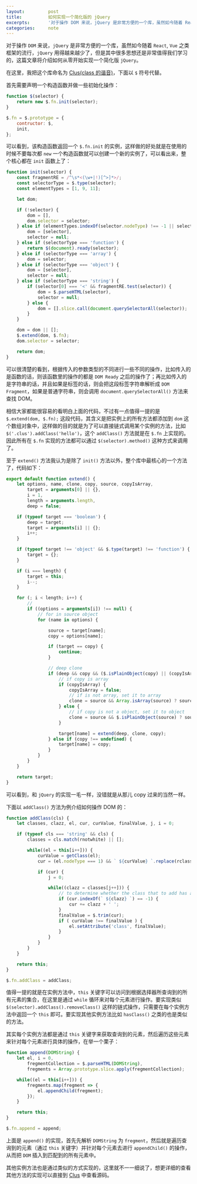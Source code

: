```yaml
---
layout: 		post
title: 			如何实现一个简化版的 jQuery
excerpts: 		'对于操作 DOM 来说，jQuery 是非常方便的一个库，虽然如今随着 React, Vue 之类框架的流行，jQuery 用得越来越少了，但是其中很多思想还是非常值得我们学习的，这篇文章将介绍如何从零开始实现一个简化版 jQuery。'
categories: 	note
---
```


对于操作 `DOM` 来说，`jQuery` 是非常方便的一个库，虽然如今随着 `React`, `Vue` 之类框架的流行，`jQuery` 用得越来越少了，但是其中很多思想还是非常值得我们学习的，这篇文章将介绍如何从零开始实现一个简化版 `jQuery`。

在这里，我把这个库命名为 [Clus(class 的谐音)](https://github.com/JustClear/clus)，下面以 `$` 符号代替。

首先需要声明一个构造函数并做一些初始化操作：

```js
function $(selector) {
    return new $.fn.init(selector);
}

$.fn = $.prototype = {
    contructor: $,
    init,
};
```

可以看到，该构造函数返回一个 `$.fn.init` 的实例，这样做的好处就是在使用的时候不要每次都 `new` 一个构造函数就可以创建一个新的实例了，可以看出来，整个核心都在 `init` 函数上了：

```js
function init(selector) {
    const fragmentRE = /^\s*<(\w+|!)[^>]*>/;
    const selectorType = $.type(selector);
    const elementTypes = [1, 9, 11];

    let dom;

    if (!selector) {
        dom = [],
        dom.selector = selector;
    } else if (elementTypes.indexOf(selector.nodeType) !== -1 || selector === window) {
        dom = [selector],
        selector = null;
    } else if (selectorType === 'function') {
        return $(document).ready(selector);
    } else if (selectorType === 'array') {
        dom = selector;
    } else if (selectorType === 'object') {
        dom = [selector],
        selector = null;
    } else if (selectorType === 'string') {
        if (selector[0] === '<' && fragmentRE.test(selector)) {
            dom = $.parseHTML(selector),
            selector = null;
        } else {
            dom = [].slice.call(document.querySelectorAll(selector));
        }
    }

    dom = dom || [];
    $.extend(dom, $.fn);
    dom.selector = selector;

    return dom;
}
```

可以很清楚的看到，根据传入的参数类型的不同进行一些不同的操作，比如传入的是函数的话，则该函数里的操作的都是 `DOM Ready` 之后的操作了；再比如传入的是字符串的话，并且如果是标签的话，则会把这段标签字符串解析成 `DOM Fragment`，如果是普通字符串，则会调用 `document.querySelectorAll()` 方法来查找 DOM。

相信大家都能很容易的看明白上面的代码，不过有一点值得一提的是 `$.extend(dom, $.fn);` 这段代码，其含义是把实例上的所有方法都添加到 `dom` 这个数组对象中，这样做的目的就是为了可以直接链式调用某个实例的方法，比如 `$('.clus').addClass('hello')`，这个 `addClass()` 方法就是在 `$.fn` 上实现的。因此所有在 `$.fn` 实现的方法都可以通过 `$(selector).method()` 这种方式来调用了。

至于 `extend()` 方法我认为是除了 `init()` 方法以外，整个库中最核心的一个方法了，代码如下：

```js
export default function extend() {
    let options, name, clone, copy, source, copyIsArray,
        target = arguments[0] || {},
        i = 1,
        length = arguments.length,
        deep = false;

    if (typeof target === 'boolean') {
        deep = target;
        target = arguments[i] || {};
        i++;
    }

    if (typeof target !== 'object' && $.type(target) !== 'function') {
        target = {};
    }

    if (i === length) {
        target = this;
        i--;
    }

    for (; i < length; i++) {
        //
        if ((options = arguments[i]) !== null) {
            // for in source object
            for (name in options) {

                source = target[name];
                copy = options[name];

                if (target == copy) {
                    continue;
                }

                // deep clone
                if (deep && copy && ($.isPlainObject(copy) || (copyIsArray = Array.isArray(copy)))) {
                    // if copy is array
                    if (copyIsArray) {
                        copyIsArray = false;
                        // if is not array, set it to array
                        clone = source && Array.isArray(source) ? source : [];
                    } else {
                        // if copy is not a object, set it to object
                        clone = source && $.isPlainObject(source) ? source : {};
                    }

                    target[name] = extend(deep, clone, copy);
                } else if (copy !== undefined) {
                    target[name] = copy;
                }
            }
        }
    }

    return target;
}
```

可以看到，和 `jQuery` 的实现一毛一样，没错就是从那儿 copy 过来的当然一样。

下面以 `addClass()` 方法为例介绍如何操作 DOM 的：

```js
function addClass(cls) {
    let classes, clazz, el, cur, curValue, finalValue, j, i = 0;

    if (typeof cls === 'string' && cls) {
        classes = cls.match(rnotwhite) || [];

        while((el = this[i++])) {
            curValue = getClass(el);
            cur = (el.nodeType === 1) && ` ${curValue} `.replace(rclass, ' ');

            if (cur) {
                j = 0;

                while((clazz = classes[j++])) {
                    // to determine whether the class that to add has already existed
                    if (cur.indexOf(` ${clazz} `) == -1) {
                        cur += clazz + ' ';
                    }
                    finalValue = $.trim(cur);
                    if ( curValue !== finalValue ) {
                        el.setAttribute('class', finalValue);
                    }
                }
            }
        }
    }

    return this;
}

$.fn.addClass = addClass;
```

值得一提的就是在实例方法中，`this` 关键字可以访问到根据选择器所查询到的所有元素的集合，在这里是通过 `while` 循环来对每个元素进行操作。要实现类似 `$(selector).addClass().removeClass()` 这样的链式操作，只需要在每个实例方法中返回一个 `this` 即可。要实现其他实例方法比如 `hasClass()` 之类的也是类似的方法。

其实每个实例方法都是通过 `this` 关键字来获取查询到的元素，然后遍历这些元素来针对每个元素进行具体的操作，在举一个栗子：

```js
function append(DOMString) {
    let el, i = 0,
        fregmentCollection = $.parseHTML(DOMString),
        fregments = Array.prototype.slice.apply(fregmentCollection);

    while((el = this[i++])) {
        fregments.map(fregment => {
            el.appendChild(fregment);
        });
    }

    return this;
}

$.fn.append = append;
```

上面是 `append()` 的实现，首先先解析 `DOMString` 为 `fregment`，然后就是遍历查询到的元素（通过 `this` 关键字）并针对每个元素去进行 `appendChild()` 的操作，从而把 `DOM` 插入到匹配到的所有元素中。

其他实例方法也是通过类似的方式实现的，这里就不一一细说了，想更详细的查看其他方法的实现可以直接到 [Clus](https://github.com/JustClear/clus) 中查看源码。
